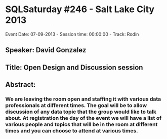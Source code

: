 # SQLSaturday #246 - Salt Lake City 2013
Event Date: 07-09-2013 - Session time: 00:00:00 - Track: Rodin
## Speaker: David Gonzalez
## Title: Open Design and Discussion session
## Abstract:
### We are leaving the room open and staffing it with various data professionals at different times.  The goal will be to allow discussion of any data topic that the group would like to talk about.   At registration the day of the event we will have a list of various people and topics that will be in the room at different times and you can choose to attend at various times.  

